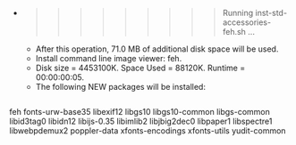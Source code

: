 * >>>>>>>>> Running inst-std-accessories-feh.sh ...
  * After this operation, 71.0 MB of additional disk space will be used.
  * Install command line image viewer: feh.
  * Disk size = 4453100K. Space Used = 88120K. Runtime = 00:00:00:05.
  * The following NEW packages will be installed:
  ```bash
feh fonts-urw-base35 libexif12 libgs10 libgs10-common
libgs-common libid3tag0 libidn12 libijs-0.35 libimlib2
libjbig2dec0 libpaper1 libspectre1 libwebpdemux2 poppler-data
xfonts-encodings xfonts-utils yudit-common
  ```
